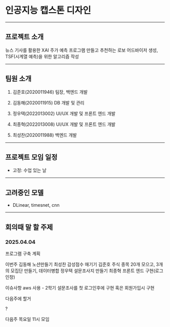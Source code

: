 # __인공지능 캡스톤 디자인__

---

## __프로젝트 소개__

뉴스 기사를 활용한 XAI 주가 예측 프로그램 만들고 추천하는 로보 어드바이저 생성, TSF(시계열 예측)을 위한 알고리즘 작성


---

## __팀원 소개__

1. 김준호(2020011946) 팀장, 백엔드 개발

2. 김동해(2020011915) DB 개발 및 관리

3. 정우택(2022013002) UI/UX 개발 및 프론트 엔드 개발

4. 최종혁(2022013008) UI/UX 개발 및 프론트 엔드 개발

5. 최성찬(2020011988) 백엔드 개발


---

## __프로젝트 모임 일정__

- 고정: 수업 있는 날

---

## __고려중인 모델__

- DLinear, timesnet, cnn

---


## 회의때 말 할 주제

### 2025.04.04
프로그램 구축 계획

이번주 
김동해 노션만들기
최성찬 감성점수 매기기
김준호 주식 종목 20개 모으고, 3개의 모집단 만들기, 데이터병합
정우택 설문조사지 만들기
최종혁 프론트 엔드 구현(로그인창)

이슈사항
aws 사용 - 2학기
설문조사를 첫 로그인후에 구현 혹은 회원가입시 구현

다음주에 할거

?


다음주 목요일 11시 모임

